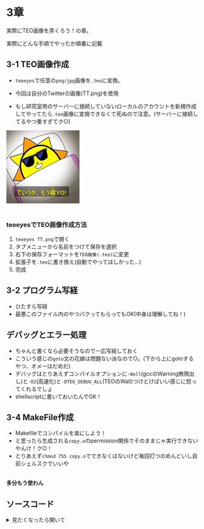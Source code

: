 # 3章

実際にTEO画像を弄くろう！の章。

実際にどんな手順でやったか順番に記載

## 3-1 TEO画像作成

- `teoeyes`で任意の`png/jpg`画像を`.teo`に変換。

- 今回は自分のTwitterの画像(TT.png)を使用

- もし研究室用のサーバーに接続していないローカルのアカウントを新規作成してやってたら`.teo`画像に変換できなくて死ぬので注意。(サーバーに接続してるやつ重すぎてク○)

![TT](../TT.png)<br>
<br>

### teoeyesでTEO画像作成方法

1. `teoeyes TT.png`で開く
2. タブメニューから名前をつけて保存を選択
3. 右下の保存フォーマットを`TEO画像(.teo)`に変更
4. 拡張子を`.teo`に書き換え(自動でやってほしかった...)
5. 完成

## 3-2 プログラム写経
- ひたすら写経
- 最悪このファイル内のやつパクってもらってもOK(中身は理解してね！)

## デバッグとエラー処理
- ちゃんと書くなら必要そうなので一応写経しておく
- こういう感じの`goto`文の花嫁は問題ない派なので○。(下から上にgotoするやつ、オメーはだめだ)
- デバッグはとりあえずコンパイルオプションに`-Wall`(gccのWarning無限出し)と`-O2`(高速化)と`-DTEO_DEBUG_ALL`(TEOのWall)つけとけばいい感じに怒ってくれるでしょ
- shellscriptに書いておいたんでOK！

## 3-4 MakeFile作成
- Makefileでコンパイルを楽にしよう！
- と思ったら生成される`copy.o`のpermission関係でそのままじゃ実行できないやんけ！ク○！
- とりあえず`chmod 755 copy.o`でできなくはないけど毎回打つのめんどいし自前シェルスクでいいや
<br>
<b>多分もう使わん</b>

## ソースコード
<details>
<summary>見たくなったら開いて</summary>
<script src="https://gist-it.appspot.com/https://github.com/honehaniwa/TEO-enshu/blob/main/3/copy.c"></script>
</details>
